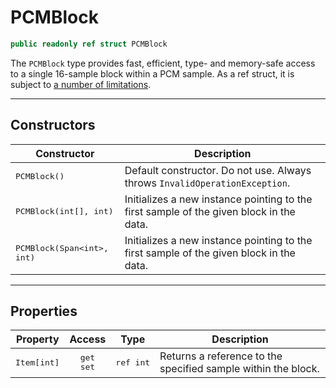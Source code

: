 ﻿# PCMBlock
```csharp
public readonly ref struct PCMBlock
```
The `PCMBlock` type provides fast, efficient, type- and memory-safe access to a single 16-sample block within a PCM sample. As a ref struct, it is subject to [a number of limitations](https://learn.microsoft.com/en-us/dotnet/csharp/language-reference/builtin-types/ref-struct).

----

## Constructors

| Constructor | Description |
| ----------- | ----------- |
| <samp>PCMBlock()</samp> | Default constructor. Do not use. Always throws `InvalidOperationException`.
| <samp>PCMBlock(int[], int)</samp> | Initializes a new instance pointing to the first sample of the given block in the data.
| <samp>PCMBlock(Span&lt;int&gt;, int)</samp> | Initializes a new instance pointing to the first sample of the given block in the data.

----

## Properties

| Property | Access | Type | Description |
| -------- |:------:|:----:| ----------- |
| <samp>Item[int]</samp> | <kbd>get</kbd><br/><kbd>set</kbd> | <kbd>ref&nbsp;int</kbd> | Returns a reference to the specified sample within the block.
